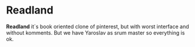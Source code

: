 # Readland

**Readland** it`s book oriented clone of pinterest, but with worst interface and without komments. But we have Yaroslav as srum master so everything is ok.
